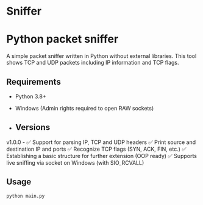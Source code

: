 # Sniffer
# Python packet sniffer

A simple packet sniffer written in Python without external libraries. 
This tool shows TCP and UDP packets including IP information and TCP flags.

## Requirements
- Python 3.8+
- Windows (Admin rights required to open RAW sockets)

- ## Versions
v1.0.0 - 
✅ Support for parsing IP, TCP and UDP headers
✅ Print source and destination IP and ports
✅ Recognize TCP flags (SYN, ACK, FIN, etc.)
✅ Establishing a basic structure for further extension (OOP ready)
✅ Supports live sniffing via socket on Windows (with SIO_RCVALL)

## Usage
``` bash
python main.py
